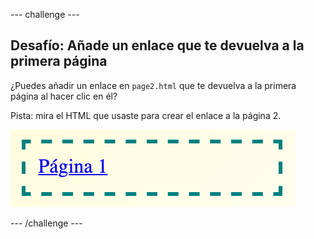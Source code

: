 --- challenge ---

## Desafío: Añade un enlace que te devuelva a la primera página

¿Puedes añadir un enlace en `page2.html` que te devuelva a la primera página al hacer clic en él?

Pista: mira el HTML que usaste para crear el enlace a la página 2.

![screenshot](images/magazine-page1-link.png)

--- /challenge ---
